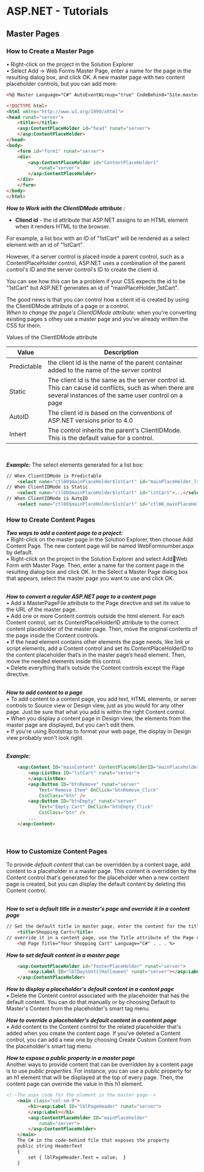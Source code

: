 # ASP.NET - Tutorials


## Master Pages

### How to Create a Master Page
• Right-click on the project in the Solution Explorer  
• Select Add -> Web Forms Master Page, enter a name for the page in the resulting dialog box, and click OK. A new master page with two content placeholder controls, but you can add more:
```HTML
<%@ Master Language="C#" AutoEventWireup="true" CodeBehind="Site.master.cs" Inherits="Ch09Cart.Site" %>

<!DOCTYPE html>
<html xmlns="http://www.w3.org/1999/xhtml">
<head runat="server">
	<title></title>
	<asp:ContentPlaceHolder id="head" runat="server">
	</asp:ContentPlaceHolder>
</head>
<body>
	<form id="form1" runat="server">
	<div>
		<asp:ContentPlaceHolder id="ContentPlaceHolder1" 
			runat="server">
		</asp:ContentPlaceHolder>
	</div>
	</form>
</body>
</html>
```  
***How to Work with the ClientIDMode attribute :***  
- **Cliend id** - the id attribute that ASP.NET  assigns to an HTML element when it renders HTML to the browser.  


For example, a list box with an ID of "1stCart" will be rendered as a select element with an id of "1stCart".
<br/>

However, if a server control is placed inside a parent control, such as a ContentPlaceHolder control, ASP.NET uses a combination of the parent control's ID and the server control's ID to create the client id.
<br/>

You can see how this can be a problem if your CSS expects the id to be "1stCart" but ASP.NET generates an id of "mainPlaceHolder_1stCart".
<br/>

The good news is that you can control how a client id is created by using the ClientIDMode attribute of a page or a control.  
*When to change the page's ClientIDMode attribute:* when you're converting existing pages s othey use a master page and you've already written the CSS for them.  

Values of the ClientIDMode attribute

|  Value     | Description  |
|----------- | -------------|
|Predictable  |  the client id is the name of the parent container added to the name of the server control | 
|Static  |  The client id is the same as the server control id. This can cause id conflicts, such as when there are several instances of the same user control on a page  |
| AutoID  |  The client id is based on the conventions of ASP.NET versions prior to 4.0  |
| Inhert  |  The control inherits the parent's ClientIDMode. This is the default value for a control.  |
<br/>

***Example:*** The select elements generated for a list box:
```HTML
// When ClientIDMode is Predictable
	<select name="ctl00$mainPlaceHolder$lstCart" id="mainPlaceHolder_lstCart">...</select>
// When ClientIDMode is Static
	<select name="ctl00$mainPlaceHolder$lstCart" id="lstCart">...</select>
// When ClientIDMode is AutoID
	<select name="ctl00$mainPlaceHolder$lstCart" id="ctl00_mainPlaceHolder_lstCart">...</select>
```

### How to Create Content Pages
***Two ways to add a content page to a project:***  
• Right-click on the master page in the Solution Explorer, then choose Add Content Page. The new content page will be named WebFormnumber.aspx by default.  
• Right-click on the project in the Solution Explorer and select AddWeb Form with Master Page. Then, enter a name for the content page in the resulting dialog box and click OK. In the Select a Master Page dialog box that appears, select the master page you want to use and click OK.  
<br/>

***How to convert a regular ASP.NET page to a content page***  
• Add a MasterPageFile attribute to the Page directive and set its value to the URL of the master page.  
• Add one or more Content controls outside the html element. For each Content control, set its ContentPlaceHolderID attribute to the correct content placeholder of the master page. Then, move the original contents of the page inside the Content controls.  
• If the head element contains other elements the page needs, like link or script elements, add a Content control and set its ContentPlaceHolderID to the content placeholder that’s in the master page’s head element. Then, move the needed elements inside this control.  
• Delete everything that’s outside the Content controls except the Page directive.  
<br/>

***How to add content to a page***  
• To add content to a content page, you add text, HTML elements, or server controls to Source view or Design view, just as you would for any other page. Just be sure that what you add is within the right Content control.  
• When you display a content page in Design view, the elements from the master page are displayed, but you can't edit them.  
• If you're using Bootstrap to format your web page, the display in Design view probably won't look right.  
<br/>

***Example:***  
```HTML
	<asp:Content ID="mainContent" ContentPlaceHolderID="mainPlaceholder" runat="server">
		<asp:ListBox ID="lstCart" runat="server">
		</asp:ListBox>
		<asp:Button ID="btnRemove" runat="server" 
			Text="Remove Item" OnClick="btnRemove_Click"
			CssClass="btn" />
		<asp:Button ID="btnEmpty" runat="server" 
			Text="Empty Cart" OnClick="btnEmpty_Click"
			CssClass="btn" />
		...
	</asp:Content>
```  
<br/>

### How to Customize Content Pages  
To provide *default content* that can be overridden by a content page, add content to a placeholder in a master page. This content is overridden by the Content control that's generated for the placeholder when a new content page is created, but you can display the default content by deleting this Content control.  
<br/>

***How to set a default title in a master's page and override it in a content page***
```HTML
// Set the default title in master page, enter the content for the title element
	<title>Shopping Cart</title>
// override it in a content page, use the Title attribute of the Page directive
	<%@ Page Title="Your Shopping Cart" Language="C#" . . . %>
```  
***How to set default content in a master page***  
```HTML
	<asp:ContentPlaceHolder id="footerPlaceHolder" runat="server">
		<asp:Label ID="lblDaysUntilHalloween" runat="server"></asp:Label>
	</asp:ContentPlaceHolder>
```  
***How to display a placeholder's default content in a content page***  
• Delete the Content control associated with the placeholder that has the default content. You can do that manually or by choosing Default to Master's Content from the placeholder's smart tag menu.
<br/>

***How to override a placeholder's default content in a content page***  
• Add content to the Content control for the related placeholder that's added when you create the content page. If you've deleted a Content control, you can add a new one by choosing Create Custom Content from the placeholder's smart tag menu.
<br/>

***How to expose a public property in a master page***  
Another ways to provide content that can be overridden by a content page is to use *public properties*. For instance, you can use a public property for an h1 element that will be displayed at the top of every page. Then, the content page can override the value in this h1 element.  
```HTML
<!--The aspx code for the element in the master page-->
	<main class="col-sm-9">
		<h1><asp:Label ID="lblPageHeader" runat="server">
		</asp:Label></h1>
		<asp:ContentPlaceHolder ID="mainPlaceholder"
			runat="server">
		</asp:ContentPlaceHolder>
	</main>
	The C# in the code-behind file that exposes the property
	public string HeaderText 
	{
		set { lblPageHeader.Text = value;  }
	}


```





